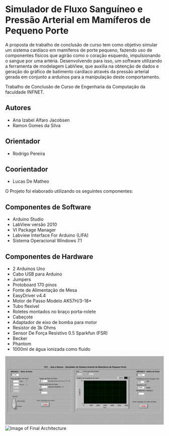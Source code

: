 # Simulador de Fluxo Sanguíneo e Pressão Arterial em Mamíferos de Pequeno Porte

A proposta de trabalho de conclusão de curso tem como objetivo simular um sistema cardíaco em mamíferos de porte pequeno, fazendo uso de componentes físicos que agirão como o coração esquerdo, impulsionando o sangue por uma artéria. Desenvolvendo para isso, um software utilizando a ferramenta de modelagem LabView, que auxilia na obtenção de dados e  geração do gráfico de batimento cardíaco através da pressão arterial gerada em conjunto a arduinos para a manipulação deste comportamento.

Trabalho de Conclusão de Curso de Engenharia da Computação da faculdade INFNET.

## Autores
* Ana Izabel Alfaro Jacobsen
* Ramon Gomes da Silva

## Orientador
* Rodrigo Pereira

## Coorientador
* Lucas De Matheo

O Projeto foi elaborado utilizando os seguintes componentes:

## Componentes de Software

* Arduino Studio
* LabView versão 2010
* VI Package Manager
* Labview Interface For Arduino (LIFA)
* Sistema Operacional Windows 7.1


## Componentes de Hardware

* 2 Arduinos Uno 
* Cabo USB para Arduino
* Jumpers
* Protoboard 170 pinos
* Fonte de Alimentação de Mesa 
* EasyDriver v4.4
* Motor de Passo Modelo AK57H/3-18*
* Tubo flexível
* Roletes montados no braço porta-rolete
* Cabeçote
* Adaptador de eixo de bomba para motor
* Resistor de 3k Ohms
* Sensor De Força Resistivo 0.5 Sparkfun (FSR)
* Becker
* Phantom
* 1000ml de água ionizada como fluido

![Image of Frontal Painel](/Imagens/TCC_PAINEL_FRONTAL_IDLE.png)
![Image of Final Architecture](/Imanges/TCC_ARQUITETURA_FINAL.png)













